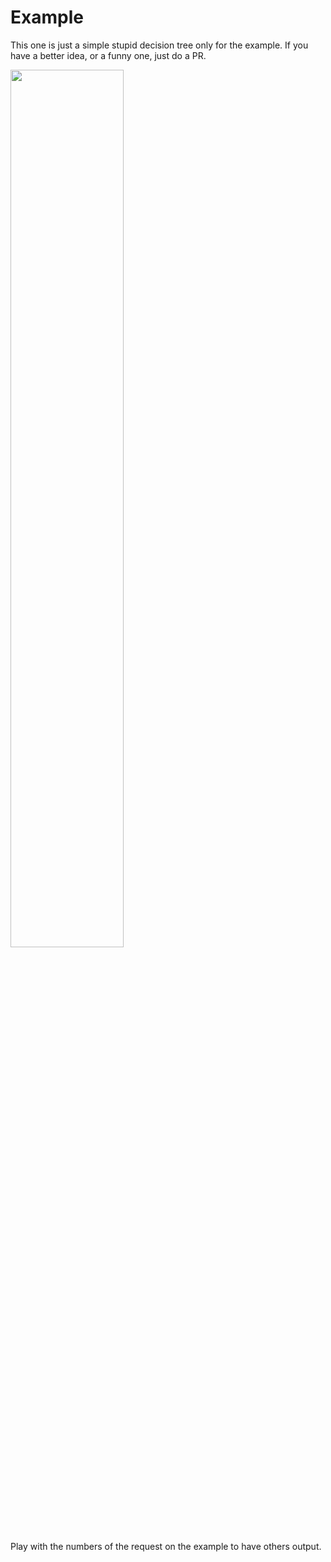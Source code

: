 # Example

This one is just a simple stupid decision tree only for the example.
If you have a better idea, or a funny one, just do a PR.

<img src="../docs/images/stupid-decision-tree.png" height=60%>

Play with the numbers of the request on the example to have others output.



